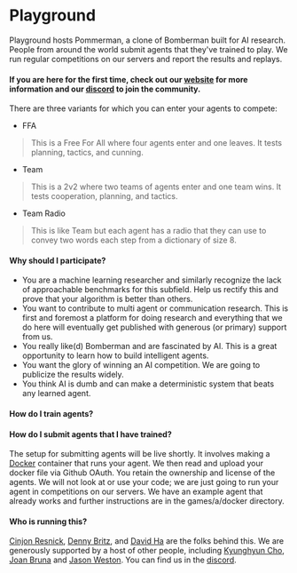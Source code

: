 # Playground

Playground hosts Pommerman, a clone of Bomberman built for AI research. People from around the world submit agents that they've trained to play. We run regular competitions on our servers and report the results and replays.

#### If you are here for the first time, check out our [website](www.pommerman.com) for more information and our [discord](https://discordapp.com/invite/wjVJEDc) to join the community.

There are three variants for which you can enter your agents to compete:

* FFA
> This is a Free For All where four agents enter and one leaves. It tests planning, tactics, and cunning.
* Team 
> This is a 2v2 where two teams of agents enter and one team wins. It tests cooperation, planning, and tactics.
* Team Radio
> This is like Team but each agent has a radio that they can use to convey two words each step from a dictionary of size 8.

#### Why should I participate?

* You are a machine learning researcher and similarly recognize the lack of approachable benchmarks for this subfield. Help us rectify this and prove that your algorithm is better than others.
* You want to contribute to multi agent or communication research. This is first and foremost a platform for doing research and everything that we do here will eventually get published with generous (or primary) support from us.
* You really like(d) Bomberman and are fascinated by AI. This is a great opportunity to learn how to build intelligent agents.
* You want the glory of winning an AI competition. We are going to publicize the results widely.
* You think AI is dumb and can make a deterministic system that beats any learned agent.

#### How do I train agents?



#### How do I submit agents that I have trained?

The setup for submitting agents will be live shortly. It involves making a [Docker](https://docs.docker.com/get-started/) container that runs your agent. We then read and upload your docker file via Github OAuth. You retain the ownership and license of the agents. We will not look at or use your code; we are just going to run your agent in competitions on our servers. We have an example agent that already works and further instructions are in the games/a/docker directory.

#### Who is running this?

[Cinjon Resnick](http://twitter.com/cinjoncin), [Denny Britz](https://twitter.com/dennybritz), and [David Ha](https://twitter.com/hardmaru) are the folks behind this. We are generously supported by a host of other people, including [Kyunghyun Cho](https://twitter.com/kchonyc), [Joan Bruna](https://twitter.com/joanbruna) and [Jason Weston](https://research.fb.com/people/weston-jason/). You can find us in the [discord](https://discordapp.com/invite/wjVJEDc).

